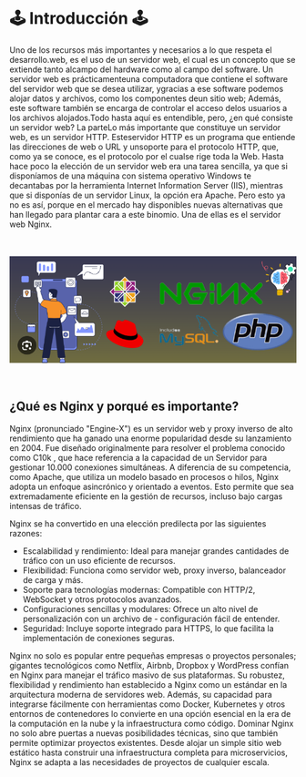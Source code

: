 # 🕹️ Introducción 🕹️

Uno de los recursos más importantes y necesarios a lo que respeta el desarrollo.web, es el uso de un servidor web, el cual es un concepto que se extiende tanto alcampo del hardware como al campo del software. Un servidor web es prácticamenteuna computadora que contiene el software del servidor web que se desea utilizar, ygracias a ese software podemos alojar datos y archivos, como los componentes deun sitio web; Además, este software también se encarga de controlar el acceso delos usuarios a los archivos alojados.Todo hasta aquí es entendible, pero, ¿en qué consiste un servidor web? La parteLo más importante que constituye un servidor web, es un servidor HTTP. Esteservidor HTTP es un programa que entiende las direcciones de web o URL y unsoporte para el protocolo HTTP, que, como ya se conoce, es el protocolo por el cualse rige toda la Web.
Hasta hace poco la elección de un servidor web era una tarea sencilla, ya que si disponíamos de una máquina con sistema operativo Windows te decantabas por la herramienta Internet Information Server (IIS), mientras que si disponías de un servidor Linux, la opción era Apache. Pero esto ya no es así, porque en el mercado hay disponibles nuevas alternativas que han llegado para plantar cara a este binomio. Una de ellas es el servidor web Nginx.               


<br><p align="center">
  <img src="imagenes/importancianginx.png" alt="monitorización" />
</p><br>  



## ¿Qué es Nginx y porqué es importante? 

Nginx (pronunciado "Engine-X") es un servidor web y proxy inverso de alto rendimiento que ha ganado una enorme popularidad desde su lanzamiento en 2004. Fue diseñado originalmente para resolver el problema conocido como C10k , que hace referencia a la capacidad de un Servidor para gestionar 10.000 conexiones simultáneas. A diferencia de su competencia, como Apache, que utiliza un modelo basado en procesos o hilos, Nginx adopta un enfoque asincrónico y orientado a eventos. Esto permite que sea extremadamente eficiente en la gestión de recursos, incluso bajo cargas intensas de tráfico.

Nginx se ha convertido en una elección predilecta por las siguientes razones:

- Escalabilidad y rendimiento: Ideal para manejar grandes cantidades de tráfico con un uso eficiente de recursos. 
- Flexibilidad: Funciona como servidor web, proxy inverso, balanceador de carga y más.  
- Soporte para tecnologías modernas: Compatible con HTTP/2, WebSocket y otros protocolos avanzados.  
- Configuraciones sencillas y modulares: Ofrece un alto nivel de personalización con un archivo de - configuración fácil de entender.  
- Seguridad: Incluye soporte integrado para HTTPS, lo que facilita la implementación de conexiones seguras.

Nginx no solo es popular entre pequeñas empresas o proyectos personales; gigantes tecnológicos como Netflix, Airbnb, Dropbox y WordPress confían en Nginx para manejar el tráfico masivo de sus plataformas. Su robustez, flexibilidad y rendimiento han establecido a Nginx como un estándar en la arquitectura moderna de servidores web.
Además, su capacidad para integrarse fácilmente con herramientas como Docker, Kubernetes y otros entornos de contenedores lo convierte en una opción esencial en la era de la computación en la nube y la infraestructura como código.
Dominar Nginx no solo abre puertas a nuevas posibilidades técnicas, sino que también permite optimizar proyectos existentes. Desde alojar un simple sitio web estático hasta construir una infraestructura completa para microservicios, Nginx se adapta a las necesidades de proyectos de cualquier escala.
